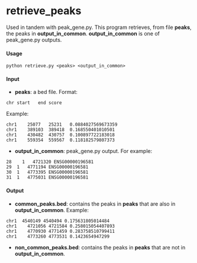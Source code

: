 # retrieve_peaks
Used in tandem with peak_gene.py. 
This program retrieves, from file **peaks**, the peaks in **output_in_common**. **output_in_common** is one of peak_gene.py outputs.

#### Usage
```
python retrieve.py <peaks> <output_in_common> 
```
#### Input
  * **peaks**: a bed file. Format:
```
chr	start	end	score
```
Example:
```
chr1	25077	25231	0.0884027569673359
chr1	389103	389418	0.168550401010501
chr1	430482	430757	0.100897722183018
chr1	559354	559567	0.118182579807373
```
  * **output_in_common**: peak_gene.py output. For example:
  ```
  28	1	4721320	ENSG00000196581
29	1	4771194	ENSG00000196581
30	1	4773395	ENSG00000196581
31	1	4775031	ENSG00000196581

  ```
  
  #### Output
  * **common_peaks.bed**: contains the peaks in **peaks** that are also in **output_in_common**. Example:
  ```
  chr1	4540149	4540494	0.175631805014484
chr1	4721056	4721584	0.258015054407893
chr1	4770930	4771459	0.283758510799411
chr1	4773260	4773531	0.1423654947299  
  ```
  * **non_common_peaks.bed**: contains the peaks in **peaks** that are not in **output_in_common**.
  

